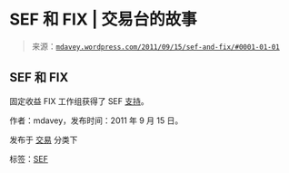 <!--yml

分类：未分类

日期：2024-05-18 06:26:55

-->

# SEF 和 FIX | 交易台的故事

> 来源：[`mdavey.wordpress.com/2011/09/15/sef-and-fix/#0001-01-01`](https://mdavey.wordpress.com/2011/09/15/sef-and-fix/#0001-01-01)

## SEF 和 FIX

固定收益 FIX 工作组获得了 SEF [支持](http://www.thetradenews.com/regions/americas/6757)。

作者：mdavey，发布时间：2011 年 9 月 15 日。

发布于 [交易](https://mdavey.wordpress.com/category/trading/) 分类下

标签：[SEF](https://mdavey.wordpress.com/tag/sef/)

